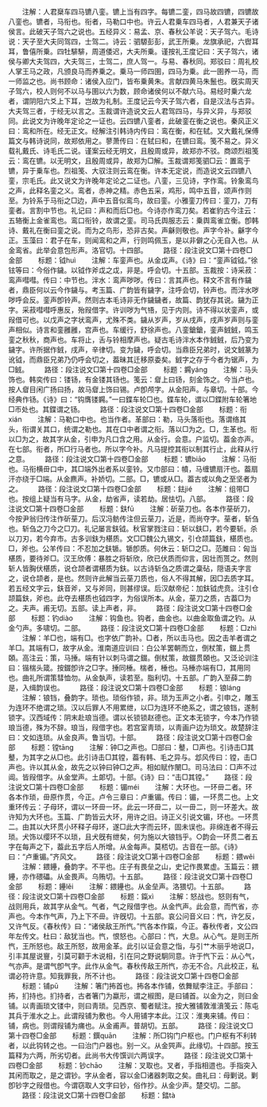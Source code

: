 <!-- { "loadSidebar": true } -->
　　注解：人君椉车四马镳八銮。镳上当有四字。每镳二銮，四马故四镳，四镳故八銮也。镳者，马衔也。衔者，马勒口中也。许云人君乗车四马者，人君兼天子诸侯言。此破天子驾六之说也。五经异义：易孟、京、春秋公羊说：天子驾六。毛诗说：天子至大夫同驾四，士驾二。诗云：驷騵彭彭，武王所乗。龙旗承祀，六辔耳耳，鲁僖所乗。四牡騑騑，周道倭迟，大夫所乗。谨按礼王度记曰：天子驾六，诸侯与卿大夫驾四，大夫驾三，士驾二，庶人驾一。与易、春秋同。郑驳曰：周礼校人掌王马之政，凡颁良马而养乗之。乗马一师四圉，四马为乗。此一圉养一马，而一师监之也。尚书顾命：诸侯入应门，皆布乗黄朱。言献四黄马朱鬛也。旣实周天子驾六，校人则何不以马与圉以六为数，顾命诸侯何以不献六马。易经时乗六龙者，谓阴阳六爻上下耳，岂故为礼制。王度记云今天子驾六者，自是汉法与古异。大夫驾三者，于经无以言之。玉裁谓许造说文云人君驾四马，与异义异，与郑驳同。此说文为许晚年定论之一证也。云四镳八銮者，此破銮在衡之说也。秦风正义曰：鸾和所在。经无正文。经解注引韩诗内传曰：鸾在衡，和在轼。又大戴礼保傅篇文与韩诗说同，故郑依用之。蓼萧传曰：在轼曰和，在镳曰鸾。笺不易之。异义载礼戴氏、诗毛氏二说。谨案云经无明文，且殷周或异，故郑亦不驳。商颂烈祖笺云：鸾在镳。以无明文，且殷周或异，故郑为□解。玉裁谓郑笺驷□云：置鸾于镳，异于乗车也。烈祖笺、大驭注则云鸾在衡。许本无定说，而造说文云四镳八銮，宗毛氏。此又说文为许晚年定论之二证也。八銮，三见诗，字作鸾。铃象鸾鸟之声，此释名銮之义。鸾者，赤神之精。赤色五采，鸡形，鸣中五音，颂声作则至。为铃系于马衔之□边，声中五音似鸾鸟，故曰銮。小雅銮刀传曰：銮刀，刀有銮者。言割中节也。礼记曰：声和而后□也。今诗亦作鸾刀矣。若崔豹古今注云：五辂衡上金雀鸾也。鸾口衔铃，故谓之銮。司马氏舆服志云：乗舆鸾雀立衡。卽韩诗、戴礼在衡曰銮之说。而为之鸟形，恐非古矣。声龢则敬也。声字今补。龢字今正。玉藻曰：君子在车，则闻鸾和之声，行则鸣佩玉，是以非僻之心无自入也。从金鸾省。此举会意包形声。洛官切。十四部。
　　路径：段注说文□第十四卷□金部
　　标题：钺huì
　　注解：车銮声也。从金戉声。《诗》曰：“銮声钺钺。”徐铉等曰：今俗作鐬。以钺作斧戉之戉，非是。呼会切。十五部。玉裁按：诗采菽：鸾声嘒嘒。传曰：中节也。泮水：鸾声哕哕。传曰：言其声也。释文不言有作鐬者，鼎臣何以云今作鐬与。考玉篇、广韵皆有鐬字，注呼会切，铃声也。而泮水哕哕呼会反。銮声卽铃声。然则古本毛诗非无作鐬鐬者，故篇、韵犹存其说。鐬为正字。采菽嘒嘒呼惠反，殆叚借字。许训哕为气啎，见于内则。诗不得以状銮声，或叚借可也。以戊声之字状鸾声，尤殊不类。鐬从岁声，岁从戌声，戌声岁声则与銮声相似。诗言和銮雝雝，宫声也。车缓行，舒徐声也。八銮鎗鎗，銮声銊銊，鸣玉銮之秋秋，商声也。车将止，舌与铃相摩声也。疑古毛诗泮水本作銊銊，后乃变为鐬字。许所据作銊，戌声，辛律切。变为鐬，呼会切。当鼎臣兄弟时，说文銊篆为讹钺，而鼎臣兄弟乃仍呼会切之，葢昧其迁移原委矣。銊字之存于今者为锯声，为□銊。
　　路径：段注说文□第十四卷□金部
　　标题：鐊yánɡ
　　注解：马头饰也。韩奕传曰：镂钖，有金镂其钖也。笺云：睂上曰钖，刻金饰之。今当卢也。按人睂目闲广扬曰扬，故马睂上饰曰锡。卢卽颅字。从金阳声。与章切。十部。今经典作钖。《诗》曰：“钩膺镂鐊。”一曰鍱车轮□也。鍱车轮，谓以□鍱附车轮箸地□帀处也。其鍱谓之钖。
　　路径：段注说文□第十四卷□金部
　　标题：衔xián
　　注解：马勒口中也。也当作者。革部曰：勒，马头落衔也。落谓络其头，衔谓关其口，统谓之勒也。其在口中者谓之衔。落以□为之。□，生革也。衔以□为之，故其字从金，引申为凡口含之用。从金行。会意。户监切。葢金亦声。在七部。衔者，所□行马者也。所以字今补。凡马提控其衔以制其行止，此释从行之意。
　　路径：段注说文□第十四卷□金部
　　标题：镳biāo
　　注解：马衔也。马衔横毌口中，其□端外出者系以銮铃。又巾部曰：幩，马缠镳扇汗也。葢扇汗亦绕于□端。从金麃声。补娇切。二部。□，镳或从□。葢古或以角之至坚者为之。
　　路径：段注说文□第十四卷□金部
　　标题：鉣jié
　　注解：组带□也。按组上疑当有马字。从金，劫省声，读若劫。居怯切。八部。
　　路径：段注说文□第十四卷□金部
　　标题：鈇fū
　　注解：斫莝刀也。各本作莝斫刀，今按尹翁归传注作斫莝刀。后汉冯鲂传注但云莝刀，近是，而尚夺字。莝者，斩刍也。斩刍之刀今之□刀。礼记屡言鈇钺。秋官掌戮注曰：斩以鈇□，若今要斩。杀以刀刃，若今弃市。古多训鈇为椹质。文□□魏公九锡文，引仓颉篇鈇，椹质也。□，斧也。公羊传曰：不忍加之鈇锧。锧卽质。何休云：斩□之□。范雎曰：匈当椹质，要待斧□。汉王欣傅：暴胜之将斩欣，欣已伏质而仰言，因壮而贳之。然则斩人皆胸伏椹质，说仓颉者谓椹质为鈇。以古诗斩刍之质谓之稾砧，隠语夫字言之，说仓颉者，是也。然则许此解当云莝刀质也，俗人不得其解，因□去质字耳。若五经文字云，鈇音斧，又与斧同，则甚缪误。后汉献帝纪：加鈇钺虎贲。注引仓颉篇鈇，斧也。此夺去椹质也钺四字，为俗误所本。从金，莝刀之质，古葢□为之。夫声。甫无切。五部。读上声者，非。
　　路径：段注说文□第十四卷□金部
　　标题：钓diào
　　注解：钩鱼也。钩者，曲金也。以曲金取鱼谓之钓。从金勺声。多啸切。二部。
　　路径：段注说文□第十四卷□金部
　　标题：□zhì
　　注解：羊□也，端有□。也字依广韵补。□者，所以击马也。因之击羊者谓之羊□。其端有□，故字从金。淮南道应训曰：白公羊罢朝而立，倒杖策，錣上贯頣。高注云：策，马捶。端有针以刺马谓之錣。倒杖策，故錣贯頣也。又泛论训注曰：锴椯头箴。按錣卽许之□字。捶同棰。椯者，棰也。马棰亦端有□，其用同也。曲礼所谓策彗恤勿。从金埶声，读若至。脂利切。十五部。广韵入至薛二韵是，入缉韵误也。
　　路径：段注说文□第十四卷□金部
　　标题：锒lánɡ
　　注解：锒铛，叠韵字。琐也。琐俗作锁，非。琐为玉声之小者。引申之，雕玉为连环不绝谓之琐。汉以后罪人不用累绁，以□为连环不绝系之，谓之锒铛，遂制锁字。汉西域传：阴末赴琅当德。谓以长锁锁赵德也。正文本无锁字，今本乃作锁琅当德，殊为不辞。琅当，叚借字也。若宫室靑琐，以靑画户边为琐文。故楚辞注曰：文如连琐。从金良声。鲁当切。十部。
　　路径：段注说文□第十四卷□金部
　　标题：镗tānɡ
　　注解：钟□之声也。□部曰：鼞，□声也。引诗击□其鼞，为其字之从□也。此引诗击□其镗，葢有韩、毛之异与。邶风传曰：镗，击□声也。许以其从金，故先之以钟曰钟□之声。相如赋作闛□。司马法曰：□声不过阊。皆叚借字。从金堂声。土郞切。十部。《诗》曰：“击□其镗。”
　　路径：段注说文□第十四卷□金部
　　标题：镅méi
　　注解：大环也。一环毌二者。环各本作琐，毌原作贯，今正。卢令三章曰：卢重镅。传曰：镅，一环贯二也。上文重环传云：子母环，谓以一环毌一环。此云一环毌二，以一毌二，则一环差大。故许知为大环也。玉篇、广韵皆云大环，用许之旧。诗正义引说文镅，环也。一环贯二。由其以大环贯小环释子母环，遂□此大字而云环，固未误也。非绵连者不得云琐。犬饰以缨环不以琐，且犬旣有绁矣，何为施以大锒铛乎。○韵会一环贯二者五字在每声之下，葢此五字后人所增。从金每声。莫桮切。古音在一部。《诗》曰：“卢重镅。”齐风文。
　　路径：段注说文□第十四卷□金部
　　标题：鍡wěi
　　注解：鍡鑸，叠韵字。不平也。庄子有畏垒之山，史记作畏累虚。玉篇云：鍡鑸，亦作碨礧。从金畏声。乌贿切。十五部。
　　路径：段注说文□第十四卷□金部
　　标题：鑸lěi
　　注解：鍡鑸也。从金垒声。洛猥切。十五部。
　　路径：段注说文□第十四卷□金部
　　标题：鎎xì
　　注解：怒战也。怒则有气，战则用兵，故其字从金气。气者，气之叚借字也。从金忾声。此会意，而忾省，亦声也。今本作气声，乃上下不毌。许旣切。十五部。哀公问音义曰：忾，许乞反，又许气反。《春秋传》曰：“诸侯敌王所忾。”忾各本作鎎，今正。春秋传者，文公四年左传文。杜曰：敌犹当也。忾，恨怒也。心部曰：忾，大息。从心气。是则王所忾，王所怒也。敌王所怒，故用金革。此引以证会意之恉，与引艹木丽乎地说□，引丰其屋说寷，引莫可颧于木说相，引在冋之野说駉同意。许于忾下云：从心气，气亦声。是谓气卽气字。此作从金气。春秋传敌王所忾，亦无不合。凡此校正，私谓必符许意。知我罪我，所不计也。
　　路径：段注说文□第十四卷□金部
　　标题：铺pū
　　注解：箸门抪首也。抪各本作铺，依舞赋李注正。手部曰：抪，扪持也。扪持者，古者箸门为蠃形，谓之椒图，是曰铺首。以金为之，则曰金铺。以靑画琐文镂中，则曰靑琐。见西京、蜀者赋注。按大雅铺敦淮濆笺云：陈屯其兵于淮水之上。此谓叚铺为敷也。今人用铺字本此。江汉：淮夷来铺。传曰：铺，病也。则谓叚铺为痡也。从金甫声。普胡切。五部。
　　路径：段注说文□第十四卷□金部
　　标题：鐉quān
　　注解：所□钩门户枢也。门户枢有不利转者，以此钩转之也。一曰治门户器也。别一义。从金巺声。此缘切。十四部。按玉篇释为六两，所劣切者。此尚书大传馔训六两误字。
　　路径：段注说文□第十四卷□金部
　　标题：钞chāo
　　注解：叉取也。叉者，手指相逪也。手指突入其闲而取之，是之谓钞。字从金者，容以金□诸器刺取之矣。曲礼曰：母剿说。剿卽钞字之叚借也。今谓窃取人文字曰钞，俗作抄。从金少声。楚交切。二部。
　　路径：段注说文□第十四卷□金部
　　标题：錔tà
